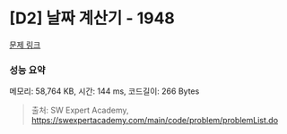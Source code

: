 # [D2] 날짜 계산기 - 1948 

[문제 링크](https://swexpertacademy.com/main/code/problem/problemDetail.do?contestProbId=AV5PnnU6AOsDFAUq) 

### 성능 요약

메모리: 58,764 KB, 시간: 144 ms, 코드길이: 266 Bytes



> 출처: SW Expert Academy, https://swexpertacademy.com/main/code/problem/problemList.do